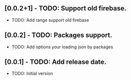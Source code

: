 ## [0.0.2+1] - TODO: Support old firebase.

* TODO: Add range support old firebase
## [0.0.2] - TODO: Packages support.

* TODO: Add options your loading json by packages

## [0.0.1] - TODO: Add release date.

* TODO: Initial version

